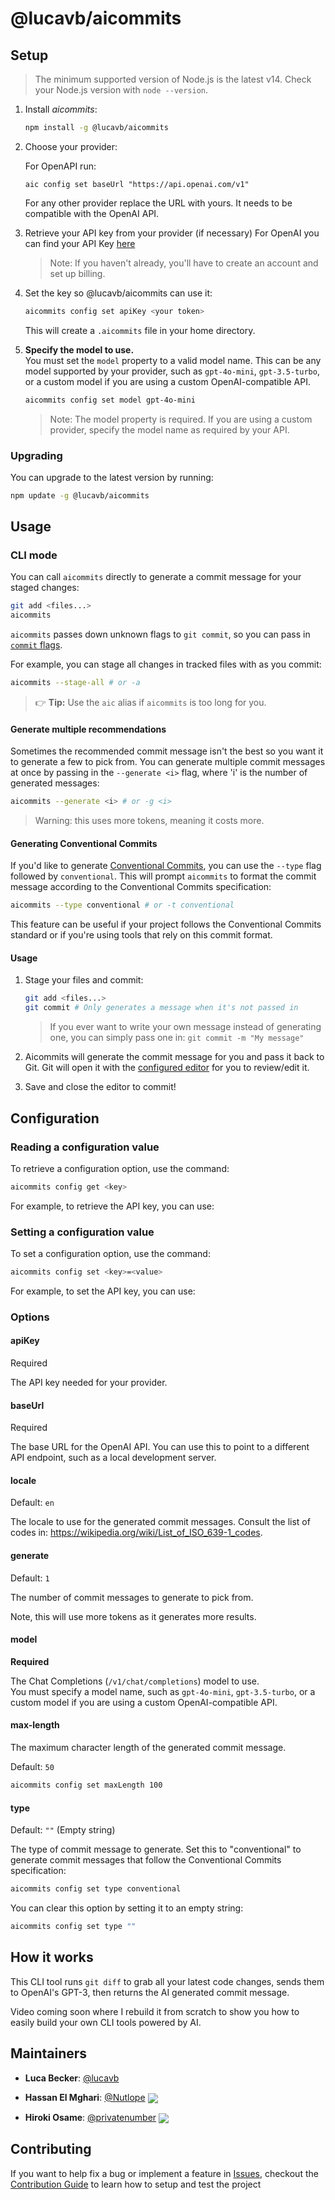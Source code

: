 # @lucavb/aicommits

## Setup

> The minimum supported version of Node.js is the latest v14. Check your Node.js version with `node --version`.

1. Install _aicommits_:

    ```sh
    npm install -g @lucavb/aicommits
    ```

2. Choose your provider:

    For OpenAPI run:

    ```shell
    aic config set baseUrl "https://api.openai.com/v1"
    ```

    For any other provider replace the URL with yours. It needs to be compatible with the OpenAI API.

3. Retrieve your API key from your provider (if necessary)
   For OpenAI you can find your API Key [here](https://platform.openai.com/account/api-keys)

    > Note: If you haven't already, you'll have to create an account and set up billing.

4. Set the key so @lucavb/aicommits can use it:

    ```sh
    aicommits config set apiKey <your token>
    ```

    This will create a `.aicommits` file in your home directory.

5. **Specify the model to use.**  
   You must set the `model` property to a valid model name. This can be any model supported by your provider, such as `gpt-4o-mini`, `gpt-3.5-turbo`, or a custom model if you are using a custom OpenAI-compatible API.

    ```sh
    aicommits config set model gpt-4o-mini
    ```

    > Note: The model property is required. If you are using a custom provider, specify the model name as required by your API.

### Upgrading

You can upgrade to the latest version by running:

```sh
npm update -g @lucavb/aicommits
```

## Usage

### CLI mode

You can call `aicommits` directly to generate a commit message for your staged changes:

```sh
git add <files...>
aicommits
```

`aicommits` passes down unknown flags to `git commit`, so you can pass in [`commit` flags](https://git-scm.com/docs/git-commit).

For example, you can stage all changes in tracked files with as you commit:

```sh
aicommits --stage-all # or -a
```

> 👉 **Tip:** Use the `aic` alias if `aicommits` is too long for you.

#### Generate multiple recommendations

Sometimes the recommended commit message isn't the best so you want it to generate a few to pick from. You can generate multiple commit messages at once by passing in the `--generate <i>` flag, where 'i' is the number of generated messages:

```sh
aicommits --generate <i> # or -g <i>
```

> Warning: this uses more tokens, meaning it costs more.

#### Generating Conventional Commits

If you'd like to generate [Conventional Commits](https://conventionalcommits.org/), you can use the `--type` flag followed by `conventional`. This will prompt `aicommits` to format the commit message according to the Conventional Commits specification:

```sh
aicommits --type conventional # or -t conventional
```

This feature can be useful if your project follows the Conventional Commits standard or if you're using tools that rely on this commit format.

#### Usage

1. Stage your files and commit:

    ```sh
    git add <files...>
    git commit # Only generates a message when it's not passed in
    ```

    > If you ever want to write your own message instead of generating one, you can simply pass one in: `git commit -m "My message"`

2. Aicommits will generate the commit message for you and pass it back to Git. Git will open it with the [configured editor](https://docs.github.com/en/get-started/getting-started-with-git/associating-text-editors-with-git) for you to review/edit it.

3. Save and close the editor to commit!

## Configuration

### Reading a configuration value

To retrieve a configuration option, use the command:

```sh
aicommits config get <key>
```

For example, to retrieve the API key, you can use:

### Setting a configuration value

To set a configuration option, use the command:

```sh
aicommits config set <key>=<value>
```

For example, to set the API key, you can use:

### Options

#### apiKey

Required

The API key needed for your provider.

#### baseUrl

Required

The base URL for the OpenAI API. You can use this to point to a different API endpoint, such as a local development server.

#### locale

Default: `en`

The locale to use for the generated commit messages. Consult the list of codes in: https://wikipedia.org/wiki/List_of_ISO_639-1_codes.

#### generate

Default: `1`

The number of commit messages to generate to pick from.

Note, this will use more tokens as it generates more results.

#### model

**Required**

The Chat Completions (`/v1/chat/completions`) model to use.  
You must specify a model name, such as `gpt-4o-mini`, `gpt-3.5-turbo`, or a custom model if you are using a custom OpenAI-compatible API.

#### max-length

The maximum character length of the generated commit message.

Default: `50`

```sh
aicommits config set maxLength 100
```

#### type

Default: `""` (Empty string)

The type of commit message to generate. Set this to "conventional" to generate commit messages that follow the Conventional Commits specification:

```sh
aicommits config set type conventional
```

You can clear this option by setting it to an empty string:

```sh
aicommits config set type ""
```

## How it works

This CLI tool runs `git diff` to grab all your latest code changes, sends them to OpenAI's GPT-3, then returns the AI generated commit message.

Video coming soon where I rebuild it from scratch to show you how to easily build your own CLI tools powered by AI.

## Maintainers

-   **Luca Becker**: [@lucavb](https://github.com/lucavb)

-   **Hassan El Mghari**: [@Nutlope](https://github.com/Nutlope) [<img src="https://img.shields.io/twitter/follow/nutlope?style=flat&label=nutlope&logo=twitter&color=0bf&logoColor=fff" align="center">](https://twitter.com/nutlope)

-   **Hiroki Osame**: [@privatenumber](https://github.com/privatenumber) [<img src="https://img.shields.io/twitter/follow/privatenumbr?style=flat&label=privatenumbr&logo=twitter&color=0bf&logoColor=fff" align="center">](https://twitter.com/privatenumbr)

## Contributing

If you want to help fix a bug or implement a feature in [Issues](https://github.com/lucavb/aicommits/issues), checkout the [Contribution Guide](CONTRIBUTING.md) to learn how to setup and test the project
